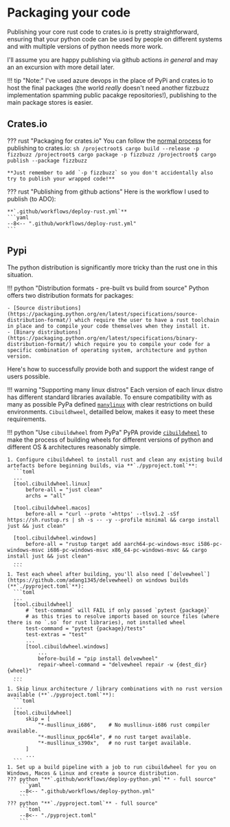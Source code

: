 # Packaging your code

Publishing your core rust code to crates.io is pretty straightforward, ensuring that your python code can be used by people on different systems and with multiple versions of python needs more work.

I'll assume you are happy publishing via github actions _in general_ and may an an excursion with more detail later.

!!! tip "Note:"
    I've used azure devops in the place of PyPi and crates.io to host the final packages (the world _really_ doesn't need another fizzbuzz implementation spamming public pacakge repositories!), publishing to the main package stores is easier.

## Crates.io

??? rust "Packaging for crates.io"
    You can follow the [normal process](https://doc.rust-lang.org/cargo/reference/publishing.html) for publishing to crates.io:
    ```sh
    /projectroot$ cargo build --release -p fizzbuzz
    /projectroot$ cargo package -p fizzbuzz
    /projectroot$ cargo publish --package fizzbuzz
    ```

    **Just remember to add `-p fizzbuzz` so you don't accidentally also try to publish your wrapped code!**

??? rust "Publishing from github actions"
    Here is the workflow I used to publish (to ADO):

    **`.github/workflows/deploy-rust.yml`**
    ```yaml
    --8<-- ".github/workflows/deploy-rust.yml"
    ```

## Pypi

The python distribution is significantly more tricky than the rust one in this situation.

!!! python "Distribution formats - pre-built vs build from source"
    Python offers two distribution formats for packages:

    - [Source distributions](https://packaging.python.org/en/latest/specifications/source-distribution-format/) which require the user to have a rust toolchain in place and to compile your code themselves when they install it.
    - [Binary distributions](https://packaging.python.org/en/latest/specifications/binary-distribution-format/) which require you to compile your code for a specific combination of operating system, architecture and python version.

Here's how to successfully provide both and support the widest range of users possible.

!!! warning "Supporting many linux distros"
    Each version of each linux distro has different standard libraries available. To ensure compatibility with as many as possible PyPa defined [`manylinux`](https://github.com/pypa/manylinux) with clear restrictions on build environments. `Cibuildhweel`, detailled below, makes it easy to meet these requirements.

!!! python "Use `cibuildwheel` from PyPa"
    PyPA provide [`cibuildwheel`](https://github.com/pypa/cibuildwheel) to make the process of building wheels for different versions of python and different OS & architectures reasonably simple.

    1. Configure cibuildwheel to install rust and clean any existing build artefacts before beginning builds, via **`./pyproject.toml`**:
      ```toml 
      ...
      [tool.cibuildwheel.linux]
          before-all = "just clean"
          archs = "all"

      [tool.cibuildwheel.macos]
          before-all = "curl --proto '=https' --tlsv1.2 -sSf https://sh.rustup.rs | sh -s -- -y --profile minimal && cargo install just && just clean"

      [tool.cibuildwheel.windows]
          before-all = "rustup target add aarch64-pc-windows-msvc i586-pc-windows-msvc i686-pc-windows-msvc x86_64-pc-windows-msvc && cargo install just && just clean"
      ...
      ```
    1. Test each wheel after building, you'll also need [`delvewheel`](https://github.com/adang1345/delvewheel) on windows builds (**`./pyproject.toml`**):
      ```toml
      ...
      [tool.cibuildwheel]
          # `test-command` will FAIL if only passed `pytest {package}`
          # as this tries to resolve imports based on source files (where there is no `.so` for rust libraries), not installed wheel
          test-command = "pytest {package}/tests"
          test-extras = "test"
          ...
          [tool.cibuildwheel.windows]
              ...
              before-build = "pip install delvewheel"
              repair-wheel-command = "delvewheel repair -w {dest_dir} {wheel}"
      ...
      ```
    1. Skip linux architecture / library combinations with no rust version available (**`./pyproject.toml`**):
      ```toml
      ...
      [tool.cibuildwheel]
          skip = [
              "*-musllinux_i686",    # No musllinux-i686 rust compiler available.
              "*-musllinux_ppc64le", # no rust target available.
              "*-musllinux_s390x",   # no rust target available.
          ]
          ...
      ```
    1. Set up a build pipeline with a job to run cibuildwheel for you on Windows, Macos & Linux and create a source distribution.
    ??? python "**`.github/workflows/deploy-python.yml`** - full source"
        ```yaml
        --8<-- ".github/workflows/deploy-python.yml"
        ```
    ??? python "**`./pyproject.toml`** - full source"
        ```toml
        --8<-- "./pyproject.toml"
        ```
